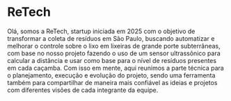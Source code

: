 # ReTech
Olá, somos a ReTech, startup iniciada em 2025 com o objetivo de transformar a coleta de resíduos em São Paulo, buscando automatizar e melhorar o controle sobre o lixo em lixeiras de grande porte subterrâneas, com base no nosso projeto fazendo o uso de um sensor ultrassônico para calcular a distância e usar como base para o nível de resíduos presentes em cada caçamba. Com isso em mente, aqui reunimos a parte técnica para o planejamento, execução e evolução do projeto, sendo uma ferramenta também para compartilhar de maneira mais confiável as ideias e projetos com diferentes visões de cada integrante da equipe.
